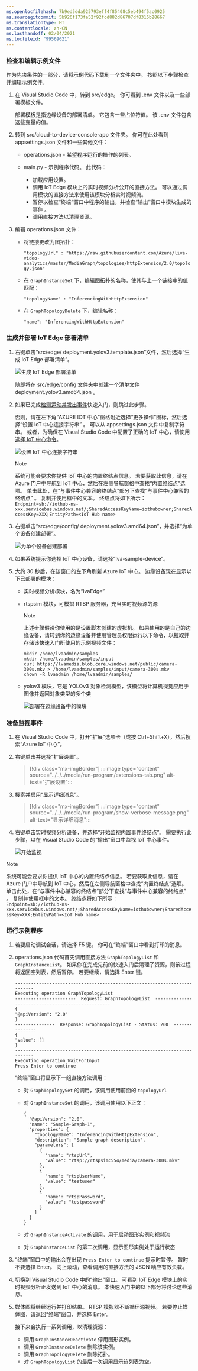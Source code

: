 ```yaml
---
ms.openlocfilehash: 7b9ed5dda925793eff4f85408c5eb494f5ac0925
ms.sourcegitcommit: 5b926f173fe52f92fcd882d86707df8315b28667
ms.translationtype: HT
ms.contentlocale: zh-CN
ms.lasthandoff: 02/04/2021
ms.locfileid: "99569621"
---
```

### <a name="examine-and-edit-the-sample-files"></a>检查和编辑示例文件

作为先决条件的一部分，请将示例代码下载到一个文件夹中。 按照以下步骤检查并编辑示例文件。

1. 在 Visual Studio Code 中，转到 src/edge。 你可看到 .env 文件以及一些部署模板文件。

    部署模板是指边缘设备的部署清单。 它包含一些占位符值。 该 .env 文件包含这些变量的值。

1. 转到 src/cloud-to-device-console-app 文件夹。 你可在此处看到 appsettings.json 文件和一些其他文件：

    * operations.json - 希望程序运行的操作的列表。
    * main.py - 示例程序代码。 此代码：

        * 加载应用设置。
        * 调用 IoT Edge 模块上的实时视频分析公开的直接方法。 可以通过调用模块的直接方法来使用该模块分析实时视频流。
        * 暂停以检查“终端”窗口中程序的输出，并检查“输出”窗口中模块生成的事件 。
        * 调用直接方法以清理资源。  
1. 编辑 operations.json 文件：
    * 将链接更改为图拓扑：

        `"topologyUrl" : "https://raw.githubusercontent.com/Azure/live-video-analytics/master/MediaGraph/topologies/httpExtension/2.0/topology.json"`

    * 在 `GraphInstanceSet` 下，编辑图拓扑的名称，使其与上一个链接中的值匹配：

      `"topologyName" : "InferencingWithHttpExtension"`

    * 在 `GraphTopologyDelete` 下，编辑名称：

      `"name": "InferencingWithHttpExtension"`

### <a name="generate-and-deploy-the-iot-edge-deployment-manifest"></a>生成并部署 IoT Edge 部署清单

1. 右键单击“src/edge/ deployment.yolov3.template.json”文件，然后选择“生成 IoT Edge 部署清单”。

    ![生成 IoT Edge 部署清单](../../../media/quickstarts/generate-iot-edge-deployment-manifest-yolov3.png)  

    随即将在 src/edge/config 文件夹中创建一个清单文件 deployment.yolov3.amd64.json 。

1. 如果已完成[检测运动并发出事件](../../../detect-motion-emit-events-quickstart.md)快速入门，则跳过此步骤。 

    否则，请在左下角“AZURE IOT 中心”窗格附近选择“更多操作”图标，然后选择“设置 IoT 中心连接字符串”  。 可以从 appsettings.json 文件中复制字符串。 或者，为确保在 Visual Studio Code 中配置了正确的 IoT 中心，请使用[选择 IoT 中心命令](https://github.com/Microsoft/vscode-azure-iot-toolkit/wiki/Select-IoT-Hub)。
    
    ![设置 IoT 中心连接字符串](../../../media/quickstarts/set-iotconnection-string.png)

    > [!NOTE]
    > 系统可能会要求你提供 IoT 中心的内置终结点信息。 若要获取此信息，请在 Azure 门户中导航到 IoT 中心，然后在左侧导航窗格中查找“内置终结点”选项。 单击此处，在“与事件中心兼容的终结点”部分下查找“与事件中心兼容的终结点” 。 复制并使用框中的文本。 终结点将如下所示：  
        ```
        Endpoint=sb://iothub-ns-xxx.servicebus.windows.net/;SharedAccessKeyName=iothubowner;SharedAccessKey=XXX;EntityPath=<IoT Hub name>
        ```

1. 右键单击“src/edge/config/ deployment.yolov3.amd64.json”，并选择“为单个设备创建部署”。 

    ![为单个设备创建部署](../../../media/quickstarts/create-deployment-single-device.png)

1. 如果系统提示你选择 IoT 中心设备，请选择“lva-sample-device”。
1. 大约 30 秒后，在该窗口的左下角刷新 Azure IoT 中心。 边缘设备现在显示以下已部署的模块：

    * 实时视频分析模块，名为“lvaEdge”
    * rtspsim 模块，可模拟 RTSP 服务器，充当实时视频源的源
        > [!NOTE]
        > 上述步骤假设你使用的是设置脚本创建的虚拟机。 如果使用的是自己的边缘设备，请转到你的边缘设备并使用管理员权限运行以下命令，以拉取并存储该快速入门所使用的示例视频文件：  
        
        ```
        mkdir /home/lvaadmin/samples
        mkdir /home/lvaadmin/samples/input    
        curl https://lvamedia.blob.core.windows.net/public/camera-300s.mkv > /home/lvaadmin/samples/input/camera-300s.mkv  
        chown -R lvaadmin /home/lvaadmin/samples/  
        ```
    * yolov3 模块，它是 YOLOv3 对象检测模型，该模型将计算机视觉应用于图像并返回对象类型的多个类
 
      ![部署在边缘设备中的模块](../../../media/quickstarts/yolov3.png)

### <a name="prepare-to-monitor-events"></a>准备监视事件

1. 在 Visual Studio Code 中，打开“扩展”选项卡（或按 Ctrl+Shift+X），然后搜索“Azure IoT 中心”。
1. 右键单击并选择“扩展设置”。

    > [!div class="mx-imgBorder"]
    > :::image type="content" source="../../../media/run-program/extensions-tab.png" alt-text="扩展设置":::
1. 搜索并启用“显示详细消息”。

    > [!div class="mx-imgBorder"]
    > :::image type="content" source="../../../media/run-program/show-verbose-message.png" alt-text="显示详细消息":::
1. 右键单击实时视频分析设备，并选择“开始监视内置事件终结点”。 需要执行此步骤，以在 Visual Studio Code 的“输出”窗口中监视 IoT 中心事件。 

   ![开始监视](../../../media/quickstarts/start-monitoring-iothub-events.png) 

> [!NOTE]
> 系统可能会要求你提供 IoT 中心的内置终结点信息。 若要获取此信息，请在 Azure 门户中导航到 IoT 中心，然后在左侧导航窗格中查找“内置终结点”选项。 单击此处，在“与事件中心兼容的终结点”部分下查找“与事件中心兼容的终结点” 。 复制并使用框中的文本。 终结点将如下所示：  
    ```
    Endpoint=sb://iothub-ns-xxx.servicebus.windows.net/;SharedAccessKeyName=iothubowner;SharedAccessKey=XXX;EntityPath=<IoT Hub name>
    ```
### <a name="run-the-sample-program"></a>运行示例程序

1. 若要启动调试会话，请选择 F5 键。 你可在“终端”窗口中看到打印的消息。
1. operations.json 代码首先调用直接方法 `GraphTopologyList` 和 `GraphInstanceList`。 如果你在完成先前的快速入门后清理了资源，则该过程将返回空列表，然后暂停。 若要继续，请选择 Enter 键。

   ```
   --------------------------------------------------------------------------
   Executing operation GraphTopologyList
   -----------------------  Request: GraphTopologyList  --------------------------------------------------
   {
   "@apiVersion": "2.0"
   }
   ---------------  Response: GraphTopologyList - Status: 200  ---------------
   {
   "value": []
   }
   --------------------------------------------------------------------------
   Executing operation WaitForInput
   Press Enter to continue
   ```

    “终端”窗口将显示下一组直接方法调用：

     * 对 `GraphTopologySet` 的调用，该调用使用前面的 `topologyUrl`
     * 对 `GraphInstanceSet` 的调用，该调用使用以下正文：

         ```
         {
           "@apiVersion": "2.0",
           "name": "Sample-Graph-1",
           "properties": {
             "topologyName": "InferencingWithHttpExtension",
             "description": "Sample graph description",
             "parameters": [
               {
                 "name": "rtspUrl",
                 "value": "rtsp://rtspsim:554/media/camera-300s.mkv"
               },
               {
                 "name": "rtspUserName",
                 "value": "testuser"
               },
               {
                 "name": "rtspPassword",
                 "value": "testpassword"
               }
             ]
           }
         }
         ```

     * 对 `GraphInstanceActivate` 的调用，用于启动图形实例和视频流
     * 对 `GraphInstanceList` 的第二次调用，显示图形实例处于运行状态
1. “终端”窗口中的输出会在出现 `Press Enter to continue` 提示时暂停。 暂时不要选择 Enter。 向上滚动，查看调用的直接方法的 JSON 响应有效负载。
1. 切换到 Visual Studio Code 中的“输出”窗口。 可看到 IoT Edge 模块上的实时视频分析正发送到 IoT 中心的消息。 本快速入门中的以下部分将讨论这些消息。
1. 媒体图将继续运行并打印结果。 RTSP 模拟器不断循环源视频。 若要停止媒体图，请返回“终端”窗口，并选择 Enter。 

    接下来会执行一系列调用，以清理资源：
      * 调用 `GraphInstanceDeactivate` 停用图形实例。
      * 调用 `GraphInstanceDelete` 删除该实例。
      * 调用 `GraphTopologyDelete` 删除拓扑。
      * 对 `GraphTopologyList` 的最后一次调用显示该列表为空。
